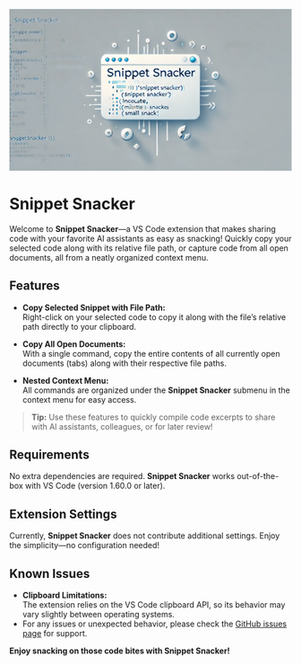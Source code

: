 ![Snippet Snacker Banner](assets/banner.webp)

# Snippet Snacker

Welcome to **Snippet Snacker**—a VS Code extension that makes sharing code with your favorite AI assistants as easy as snacking! Quickly copy your selected code along with its relative file path, or capture code from all open documents, all from a neatly organized context menu.

## Features

- **Copy Selected Snippet with File Path:**  
  Right-click on your selected code to copy it along with the file’s relative path directly to your clipboard.

- **Copy All Open Documents:**  
  With a single command, copy the entire contents of all currently open documents (tabs) along with their respective file paths.

- **Nested Context Menu:**  
  All commands are organized under the **Snippet Snacker** submenu in the context menu for easy access.

> **Tip:** Use these features to quickly compile code excerpts to share with AI assistants, colleagues, or for later review!

## Requirements

No extra dependencies are required. **Snippet Snacker** works out-of-the-box with VS Code (version 1.60.0 or later).

## Extension Settings

Currently, **Snippet Snacker** does not contribute additional settings. Enjoy the simplicity—no configuration needed!

## Known Issues

- **Clipboard Limitations:**  
  The extension relies on the VS Code clipboard API, so its behavior may vary slightly between operating systems.
- For any issues or unexpected behavior, please check the [GitHub issues page](https://github.com/or2008/snippet-snacker/issues) for support.

**Enjoy snacking on those code bites with Snippet Snacker!**
